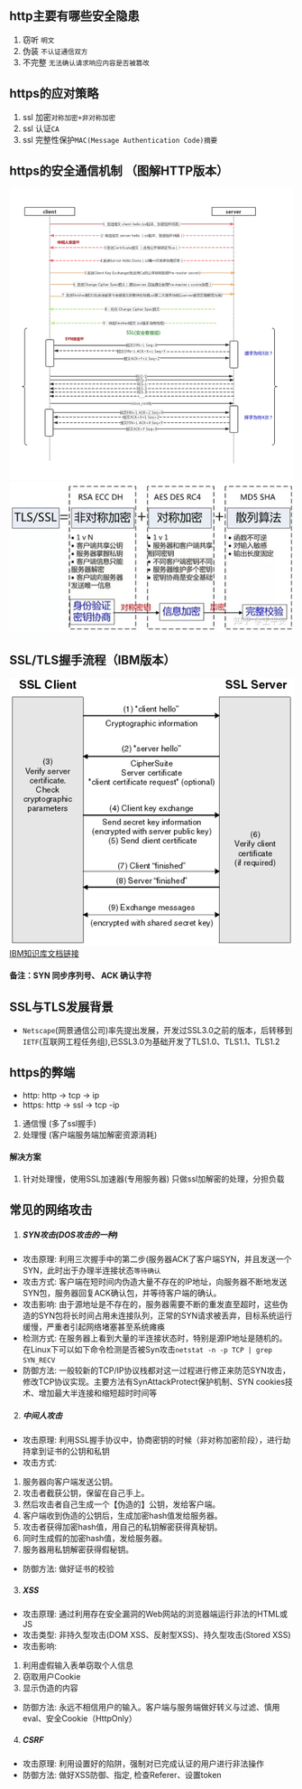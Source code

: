 ## http主要有哪些安全隐患
1. 窃听 `明文`
2. 伪装 `不认证通信双方`
3. 不完整 `无法确认请求响应内容是否被篡改`

## https的应对策略
1. ssl 加密`对称加密+非对称加密`
2. ssl 认证`CA`
3. ssl 完整性保护`MAC(Message Authentication Code)摘要`

## https的安全通信机制 （图解HTTP版本）
![https的安全通信机制](https://github.com/Marszed/demo/blob/master/img/https_1.png)
![SSL/TLS](https://github.com/Marszed/demo/blob/master/img/https_ssl.jpg)
## SSL/TLS握手流程（IBM版本）
![SSL/TLS](https://github.com/Marszed/demo/blob/master/img/https_ssl2.gif)
[IBM知识库文档链接](https://www.ibm.com/support/knowledgecenter/en/SSFKSJ_7.1.0/com.ibm.mq.doc/sy10660_.htm)
#### 备注：SYN 同步序列号、 ACK 确认字符

## SSL与TLS发展背景
- `Netscape`(网景通信公司)率先提出发展，开发过SSL3.0之前的版本，后转移到`IETF`(互联网工程任务组),已SSL3.0为基础开发了TLS1.0、TLS1.1、TLS1.2 

## https的弊端
- http: http -> tcp -> ip
- https: http -> ssl -> tcp -ip
1. 通信慢 (多了ssl握手)
2. 处理慢 (客户端服务端加解密资源消耗)
#### 解决方案
1. 针对处理慢，使用SSL加速器(专用服务器) 只做ssl加解密的处理，分担负载


## 常见的网络攻击
1. ##### SYN攻击(DOS攻击的一种)
- 攻击原理: 利用三次握手中的第二步(服务器ACK了客户端SYN，并且发送一个SYN，此时出于办理半连接状态`等待确认`
- 攻击方式: 客户端在短时间内伪造大量不存在的IP地址，向服务器不断地发送SYN包，服务器回复ACK确认包，并等待客户端的确认。
- 攻击影响: 由于源地址是不存在的，服务器需要不断的重发直至超时，这些伪造的SYN包将长时间占用未连接队列，正常的SYN请求被丢弃，目标系统运行缓慢，严重者引起网络堵塞甚至系统瘫痪
- 检测方式: 在服务器上看到大量的半连接状态时，特别是源IP地址是随机的。在Linux下可以如下命令检测是否被Syn攻击`netstat -n -p TCP | grep SYN_RECV`
- 防御方法: 一般较新的TCP/IP协议栈都对这一过程进行修正来防范SYN攻击，修改TCP协议实现。主要方法有SynAttackProtect保护机制、SYN cookies技术、增加最大半连接和缩短超时时间等

2. ##### 中间人攻击
- 攻击原理: 利用SSL握手协议中，协商密钥的时候（非对称加密阶段），进行劫持拿到证书的公钥和私钥
- 攻击方式: 
1. 服务器向客户端发送公钥。
2. 攻击者截获公钥，保留在自己手上。
3. 然后攻击者自己生成一个【伪造的】公钥，发给客户端。
4. 客户端收到伪造的公钥后，生成加密hash值发给服务器。
5. 攻击者获得加密hash值，用自己的私钥解密获得真秘钥。
6. 同时生成假的加密hash值，发给服务器。
7. 服务器用私钥解密获得假秘钥。
- 防御方法: 做好证书的校验

3. ##### XSS
- 攻击原理: 通过利用存在安全漏洞的Web网站的浏览器端运行非法的HTML或JS
- 攻击类型: 非持久型攻击(DOM XSS、反射型XSS)、持久型攻击(Stored XSS)
- 攻击影响: 
1. 利用虚假输入表单窃取个人信息
2. 窃取用户Cookie
3. 显示伪造的内容
- 防御方法: 永远不相信用户的输入。客户端与服务端做好转义与过滤、慎用eval、安全Cookie（HttpOnly）

4. ##### CSRF
- 攻击原理: 利用设置好的陷阱，强制对已完成认证的用户进行非法操作
- 防御方法: 做好XSS防御、指定, 检查Referer、设置token

        
